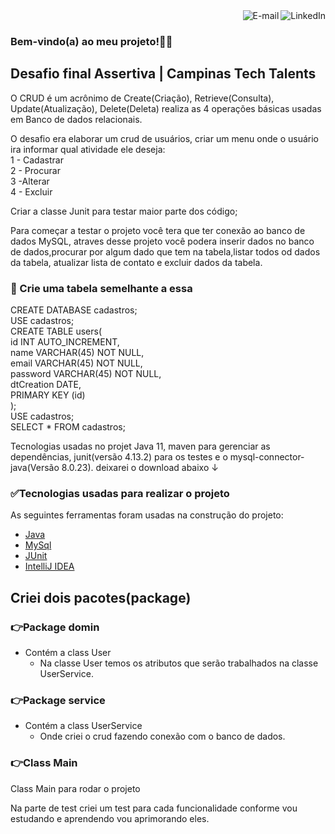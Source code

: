 <a href="https://www.linkedin.com/in/p%C3%A2mela-costa-177bb41b3/">
<img align="right" alt="LinkedIn" src="https://img.shields.io/badge/-Pamela%20Costa-blue"/>
</a>

<a href="mailto:pameladapalmacosta.dev@gmail.com">
<img align="right" alt="E-mail" src="https://img.shields.io/badge/Email-red"/>
</a>

<br/>

### Bem-vindo(a) ao meu projeto!👋🏽

## Desafio final Assertiva | Campinas Tech Talents

O CRUD é um acrônimo de Create(Criação), Retrieve(Consulta), Update(Atualização), Delete(Deleta) realiza as 4 operações básicas usadas em Banco de dados relacionais.

O desafio era elaborar um crud de usuários, criar um menu onde o usuário ira informar qual atividade ele deseja: <br>
1 - Cadastrar <br>
2 - Procurar <br>
3 -Alterar <br>
4 - Excluir  <br> 

Criar a classe Junit para testar maior parte dos código;

Para começar a testar o projeto você tera que ter conexão ao banco de dados MySQL, atraves desse projeto você podera inserir dados no banco de dados,procurar por algum
dado que tem na tabela,listar todos od dados da tabela, atualizar lista de contato e excluir dados da tabela.

###  📑 Crie uma tabela semelhante a essa

CREATE DATABASE cadastros; <br>
USE cadastros; <br>
CREATE TABLE users( <br>
id INT AUTO_INCREMENT, <br>
name VARCHAR(45) NOT NULL, <br>
email VARCHAR(45) NOT NULL, <br>
password VARCHAR(45) NOT NULL, <br>
dtCreation DATE, <br>
PRIMARY KEY (id) <br>
); <br>
USE cadastros; <br>
SELECT * FROM cadastros;


Tecnologias usadas no projet Java 11, maven para gerenciar as dependências, junit(versão 4.13.2) para os testes e o mysql-connector-java(Versão 8.0.23). 
deixarei o download abaixo ↓

###  ✅Tecnologias usadas para realizar o projeto
As seguintes ferramentas foram usadas na construção do projeto:

- [Java](https://www.java.com/pt-BR/)
- [MySql](https://dev.mysql.com/downloads/)
- [JUnit](https://junit.org/junit5/)
- [IntelliJ IDEA](https://www.jetbrains.com/pt-br/idea/download/)   


## Criei dois pacotes(package) 
### 👉Package domin
- Contém a class User
    - Na classe User temos os atributos que serão trabalhados na classe UserService.
    
### 👉Package service
- Contém a class UserService
    - Onde criei o crud fazendo conexão com o banco de dados.

### 👉Class Main
Class Main para rodar o projeto

Na parte de test criei um test para cada funcionalidade conforme vou estudando e aprendendo vou aprimorando eles.

